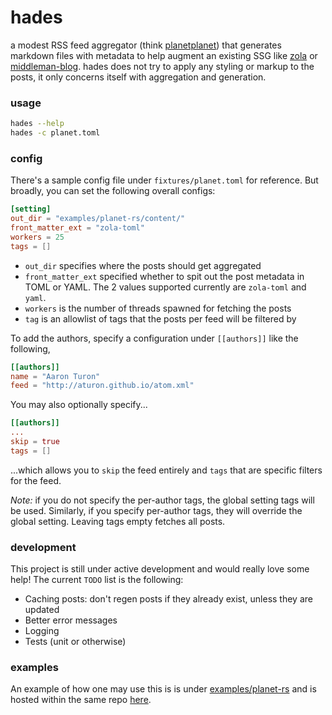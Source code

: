 # hades

a modest RSS feed aggregator (think [planetplanet](https://en.wikipedia.org/wiki/Planet_(software))\) that generates markdown files with metadata to help augment an existing SSG like [zola](https://www.getzola.org) or [middleman-blog](https://middlemanapp.com/basics/blogging). hades does not try to apply any styling or markup to the posts, it only concerns itself with aggregation and generation.

### usage

```bash
hades --help
hades -c planet.toml
```

### config

There's a sample config file under `fixtures/planet.toml` for reference. But broadly, you can set the following overall configs:

```toml
[setting]
out_dir = "examples/planet-rs/content/"
front_matter_ext = "zola-toml"
workers = 25
tags = []
```

- `out_dir` specifies where the posts should get aggregated
- `front_matter_ext` specified whether to spit out the post metadata in TOML or YAML. The 2 values supported currently are `zola-toml` and `yaml`.
- `workers` is the number of threads spawned for fetching the posts
- `tag` is an allowlist of tags that the posts per feed will be filtered by

To add the authors, specify a configuration under `[[authors]]` like the following,

```toml
[[authors]]
name = "Aaron Turon"
feed = "http://aturon.github.io/atom.xml"
```
 
You may also optionally specify...

```toml
[[authors]]
...
skip = true
tags = []
```

...which allows you to `skip` the feed entirely and `tags` that are specific filters for the feed.

*Note:* if you do not specify the per-author tags, the global setting tags will be used. Similarly, if you specify per-author tags, they will override the global setting. Leaving tags empty fetches all posts.

### development

This project is still under active development and would really love some help! The current `TODO` list is the following:

- Caching posts: don't regen posts if they already exist, unless they are updated
- Better error messages
- Logging
- Tests (unit or otherwise)

### examples

An example of how one may use this is is under [examples/planet-rs](examples/planet-rs) and is hosted within the same repo [here](https://kitallis.github.io/hades).
